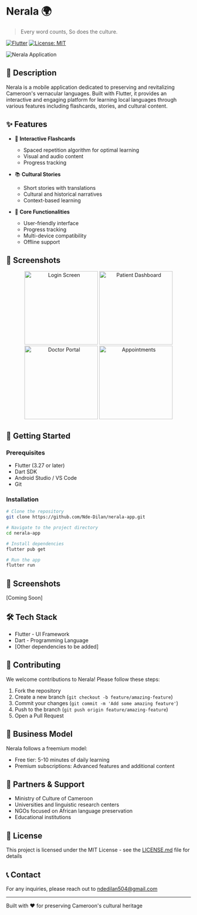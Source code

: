 # Nerala 🌍
> Every word counts, So does the culture.

[![Flutter](https://img.shields.io/badge/Flutter-3.x-blue.svg)](https://flutter.dev/)
[![License: MIT](https://img.shields.io/badge/License-MIT-yellow.svg)](https://opensource.org/licenses/MIT)

![Nerala Application](https://via.placeholder.com/800x400?text=Nerala+Application+Preview)

## 📝 Description

Nerala is a mobile application dedicated to preserving and revitalizing Cameroon's vernacular languages. Built with Flutter, it provides an interactive and engaging platform for learning local languages through various features including flashcards, stories, and cultural content.

## ✨ Features

- 🎴 **Interactive Flashcards**
    - Spaced repetition algorithm for optimal learning
    - Visual and audio content
    - Progress tracking

- 📚 **Cultural Stories**
    - Short stories with translations
    - Cultural and historical narratives
    - Context-based learning

- 🎯 **Core Functionalities**
    - User-friendly interface
    - Progress tracking
    - Multi-device compatibility
    - Offline support
## 📱 Screenshots

<div align="center">
  <img src="https://via.placeholder.com/200x400?text=Login+Screen" alt="Login Screen" width="200"/>
  <img src="https://via.placeholder.com/200x400?text=Home+Dashboard" alt="Patient Dashboard" width="200"/>
  <img src="https://via.placeholder.com/200x400?text=Word+Learning" alt="Doctor Portal" width="200"/>
  <img src="https://via.placeholder.com/200x400?text=Settings" alt="Appointments" width="200"/> 
</div>

## 🚀 Getting Started

### Prerequisites

- Flutter (3.27 or later)
- Dart SDK
- Android Studio / VS Code
- Git

### Installation

```bash
# Clone the repository
git clone https://github.com/Nde-Dilan/nerala-app.git

# Navigate to the project directory
cd nerala-app

# Install dependencies
flutter pub get

# Run the app
flutter run
```

## 📱 Screenshots

[Coming Soon]

## 🛠️ Tech Stack

- Flutter - UI Framework
- Dart - Programming Language
- [Other dependencies to be added]

## 🤝 Contributing

We welcome contributions to Nerala! Please follow these steps:

1. Fork the repository
2. Create a new branch (`git checkout -b feature/amazing-feature`)
3. Commit your changes (`git commit -m 'Add some amazing feature'`)
4. Push to the branch (`git push origin feature/amazing-feature`)
5. Open a Pull Request


## 💼 Business Model

Nerala follows a freemium model:
- Free tier: 5-10 minutes of daily learning
- Premium subscriptions: Advanced features and additional content

## 🤝 Partners & Support

- Ministry of Culture of Cameroon
- Universities and linguistic research centers
- NGOs focused on African language preservation
- Educational institutions

## 📄 License

This project is licensed under the MIT License - see the [LICENSE.md](LICENSE.md) file for details

## 📞 Contact

For any inquiries, please reach out to [ndedilan504@gmail.com](mailto:ndedilan504@gmail.com)

---

Built with ❤️ for preserving Cameroon's cultural heritage
